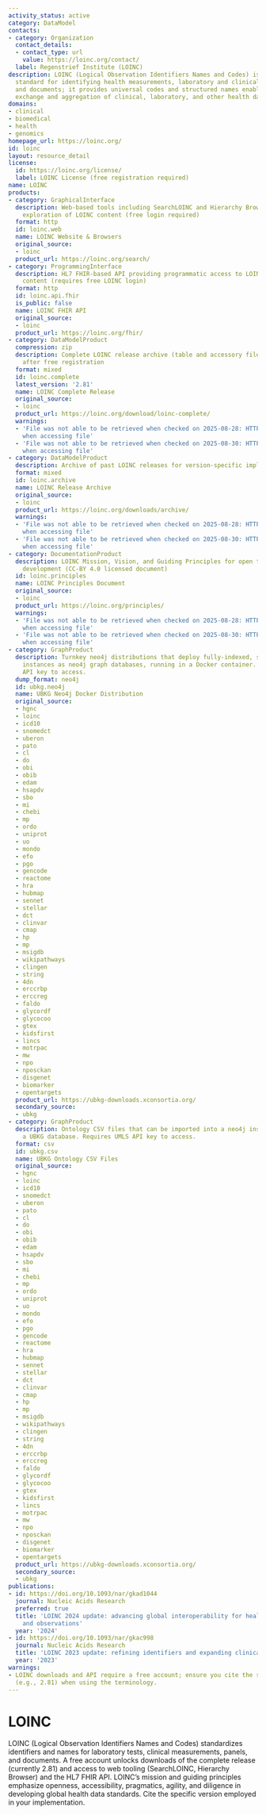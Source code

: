 ```yaml
---
activity_status: active
category: DataModel
contacts:
- category: Organization
  contact_details:
  - contact_type: url
    value: https://loinc.org/contact/
  label: Regenstrief Institute (LOINC)
description: LOINC (Logical Observation Identifiers Names and Codes) is the international
  standard for identifying health measurements, laboratory and clinical observations,
  and documents; it provides universal codes and structured names enabling interoperable
  exchange and aggregation of clinical, laboratory, and other health data worldwide.
domains:
- clinical
- biomedical
- health
- genomics
homepage_url: https://loinc.org/
id: loinc
layout: resource_detail
license:
  id: https://loinc.org/license/
  label: LOINC License (free registration required)
name: LOINC
products:
- category: GraphicalInterface
  description: Web-based tools including SearchLOINC and Hierarchy Browser for interactive
    exploration of LOINC content (free login required)
  format: http
  id: loinc.web
  name: LOINC Website & Browsers
  original_source:
  - loinc
  product_url: https://loinc.org/search/
- category: ProgrammingInterface
  description: HL7 FHIR-based API providing programmatic access to LOINC terminology
    content (requires free LOINC login)
  format: http
  id: loinc.api.fhir
  is_public: false
  name: LOINC FHIR API
  original_source:
  - loinc
  product_url: https://loinc.org/fhir/
- category: DataModelProduct
  compression: zip
  description: Complete LOINC release archive (table and accessory files) downloadable
    after free registration
  format: mixed
  id: loinc.complete
  latest_version: '2.81'
  name: LOINC Complete Release
  original_source:
  - loinc
  product_url: https://loinc.org/download/loinc-complete/
  warnings:
  - 'File was not able to be retrieved when checked on 2025-08-28: HTTP 503 error
    when accessing file'
  - 'File was not able to be retrieved when checked on 2025-08-30: HTTP 503 error
    when accessing file'
- category: DataModelProduct
  description: Archive of past LOINC releases for version-specific implementations
  format: mixed
  id: loinc.archive
  name: LOINC Release Archive
  original_source:
  - loinc
  product_url: https://loinc.org/downloads/archive/
  warnings:
  - 'File was not able to be retrieved when checked on 2025-08-28: HTTP 503 error
    when accessing file'
  - 'File was not able to be retrieved when checked on 2025-08-30: HTTP 503 error
    when accessing file'
- category: DocumentationProduct
  description: LOINC Mission, Vision, and Guiding Principles for open terminology
    development (CC-BY 4.0 licensed document)
  id: loinc.principles
  name: LOINC Principles Document
  original_source:
  - loinc
  product_url: https://loinc.org/principles/
  warnings:
  - 'File was not able to be retrieved when checked on 2025-08-28: HTTP 503 error
    when accessing file'
  - 'File was not able to be retrieved when checked on 2025-08-30: HTTP 503 error
    when accessing file'
- category: GraphProduct
  description: Turnkey neo4j distributions that deploy fully-indexed, standalone UBKG
    instances as neo4j graph databases, running in a Docker container. Requires UMLS
    API key to access.
  dump_format: neo4j
  id: ubkg.neo4j
  name: UBKG Neo4j Docker Distribution
  original_source:
  - hgnc
  - loinc
  - icd10
  - snomedct
  - uberon
  - pato
  - cl
  - do
  - obi
  - obib
  - edam
  - hsapdv
  - sbo
  - mi
  - chebi
  - mp
  - ordo
  - uniprot
  - uo
  - mondo
  - efo
  - pgo
  - gencode
  - reactome
  - hra
  - hubmap
  - sennet
  - stellar
  - dct
  - clinvar
  - cmap
  - hp
  - mp
  - msigdb
  - wikipathways
  - clingen
  - string
  - 4dn
  - erccrbp
  - erccreg
  - faldo
  - glycordf
  - glycocoo
  - gtex
  - kidsfirst
  - lincs
  - motrpac
  - mw
  - npo
  - nposckan
  - disgenet
  - biomarker
  - opentargets
  product_url: https://ubkg-downloads.xconsortia.org/
  secondary_source:
  - ubkg
- category: GraphProduct
  description: Ontology CSV files that can be imported into a neo4j instance to create
    a UBKG database. Requires UMLS API key to access.
  format: csv
  id: ubkg.csv
  name: UBKG Ontology CSV Files
  original_source:
  - hgnc
  - loinc
  - icd10
  - snomedct
  - uberon
  - pato
  - cl
  - do
  - obi
  - obib
  - edam
  - hsapdv
  - sbo
  - mi
  - chebi
  - mp
  - ordo
  - uniprot
  - uo
  - mondo
  - efo
  - pgo
  - gencode
  - reactome
  - hra
  - hubmap
  - sennet
  - stellar
  - dct
  - clinvar
  - cmap
  - hp
  - mp
  - msigdb
  - wikipathways
  - clingen
  - string
  - 4dn
  - erccrbp
  - erccreg
  - faldo
  - glycordf
  - glycocoo
  - gtex
  - kidsfirst
  - lincs
  - motrpac
  - mw
  - npo
  - nposckan
  - disgenet
  - biomarker
  - opentargets
  product_url: https://ubkg-downloads.xconsortia.org/
  secondary_source:
  - ubkg
publications:
- id: https://doi.org/10.1093/nar/gkad1044
  journal: Nucleic Acids Research
  preferred: true
  title: 'LOINC 2024 update: advancing global interoperability for health measurements
    and observations'
  year: '2024'
- id: https://doi.org/10.1093/nar/gkac998
  journal: Nucleic Acids Research
  title: 'LOINC 2023 update: refining identifiers and expanding clinical content'
  year: '2023'
warnings:
- LOINC downloads and API require a free account; ensure you cite the specific version
  (e.g., 2.81) when using the terminology.
---
```

# LOINC

LOINC (Logical Observation Identifiers Names and Codes) standardizes identifiers and names for laboratory tests, clinical measurements, panels, and documents. A free account unlocks downloads of the complete release (currently 2.81) and access to web tooling (SearchLOINC, Hierarchy Browser) and the HL7 FHIR API. LOINC’s mission and guiding principles emphasize openness, accessibility, pragmatics, agility, and diligence in developing global health data standards. Cite the specific version employed in your implementation.